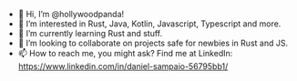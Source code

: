 - 👋 Hi, I’m @hollywoodpanda! 
- 👀 I’m interested in Rust, Java, Kotlin, Javascript, Typescript and more.
- 🌱 I’m currently learning Rust and stuff.
- 💞️ I’m looking to collaborate on projects safe for newbies in Rust and JS.
- 📫 How to reach me, you might ask? Find me at LinkedIn: https://www.linkedin.com/in/daniel-sampaio-56795bb1/

<!---
hollywoodpanda/hollywoodpanda is a ✨ special ✨ repository because its `README.md` (this file) appears on your GitHub profile.
You can click the Preview link to take a look at your changes.
--->
